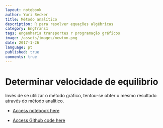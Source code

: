 ```yaml
---
layout: notebook
author: Yuri Becker
title: Método analítico
description: R para resolver equações algébricas
category: EngTrans1
tags: engenharia transportes r programação gráficos
image: /assets/images/newton.png
date: 2017-1-26
language: pt
published: true
comments: true
---
```


# Determinar velocidade de equilibrio

Invés de se utilizar o método gráfico, tentou-se obter o mesmo resultado através do método analítico. 



<ul class="actions fit">
    <li><a href="/assets/pdfs/Etapa6.pdf" class="button special fit">Access notebook here</a></li>
  </ul>
  
<ul class="actions fit">
    <li><a href="https://github.com/bolokoz/r-notebooks/tree/master/EngTrans1" class="button special fit">Access Github code here</a></li>
  </ul>
